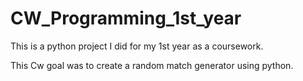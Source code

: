 # CW_Programming_1st_year
This is a python project I did for my 1st year as a coursework.

This Cw goal was to create a random match generator using python.

